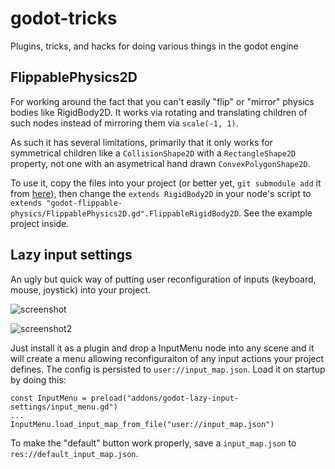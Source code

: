 # godot-tricks
Plugins, tricks, and hacks for doing various things in the godot engine

## FlippablePhysics2D
For working around the fact that you can't easily "flip" or "mirror" physics bodies like RigidBody2D. It works via rotating and translating children of such nodes instead of mirroring them via `scale(-1, 1)`.

As such it has several limitations, primarily that it only works for symmetrical children like a `CollisionShape2D` with a `RectangleShape2D` property, not one with an asymetrical hand drawn `ConvexPolygonShape2D`.

To use it, copy the files into your project (or better yet, `git submodule add` it from [here](https://github.com/DanielKinsman/godot-flippable-physics)), then change the `extends RigidBody2D` in your node's script to `extends "godot-flippable-physics/FlippablePhysics2D.gd".FlippableRigidBody2D`. See the example project inside.

## Lazy input settings

An ugly but quick way of putting user reconfiguration of inputs (keyboard, mouse, joystick) into your project.

![screenshot](lazy_input_settings/addons/godot-lazy-input-settings/screenshot.png)

![screenshot2](lazy_input_settings/addons/godot-lazy-input-settings/screenshot2.png)

Just install it as a plugin and drop a InputMenu node into any scene and it will create a menu allowing reconfiguraiton of any input actions your project defines. The config is persisted to `user://input_map.json`. Load it on startup by doing this:

    const InputMenu = preload("addons/godot-lazy-input-settings/input_menu.gd")
    ...
    InputMenu.load_input_map_from_file("user://input_map.json")

To make the "default" button work properly, save a `input_map.json` to `res://default_input_map.json`.
